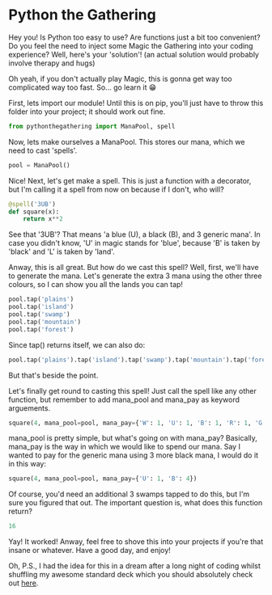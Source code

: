 # Python the Gathering

Hey you! Is Python too easy to use? Are functions just a bit too convenient? Do you feel the need to inject some Magic the Gathering into your coding experience? Well, here's your 'solution'! (an actual solution would probably involve therapy and hugs)

Oh yeah, if you don't actually play Magic, this is gonna get way too complicated way too fast. So... go learn it :grin:

First, lets import our module! Until this is on pip, you'll just have to throw this folder into your project; it should work out fine.
```python
from pythonthegathering import ManaPool, spell
```
Now, lets make ourselves a ManaPool. This stores our mana, which we need to cast 'spells'.
```python
pool = ManaPool()
```
Nice! Next, let's get make a spell. This is just a function with a decorator, but I'm calling it a spell from now on because if I don't, who will?
```python
@spell('3UB')
def square(x):
	return x**2 
```
See that '3UB'? That means 'a blue (U), a black (B), and 3 generic mana'. In case you didn't know, 'U' in magic stands for 'blue', because 'B' is taken by 'black' and 'L' is taken by 'land'.

Anway, this is all great. But how do we cast this spell? Well, first, we'll have to generate the mana. Let's generate the extra 3 mana using the other three colours, so I can show you all the lands you can tap!
```python
pool.tap('plains')
pool.tap('island')
pool.tap('swamp')
pool.tap('mountain')
pool.tap('forest')
```
Since tap() returns itself, we can also do:
```python
pool.tap('plains').tap('island').tap('swamp').tap('mountain').tap('forest')
```
But that's beside the point.

Let's finally get round to casting this spell! Just call the spell like any other function, but remember to add mana_pool and mana_pay as keyword arguements.
```python
square(4, mana_pool=pool, mana_pay={'W': 1, 'U': 1, 'B': 1, 'R': 1, 'G': 1})
```
mana_pool is pretty simple, but what's going on with mana_pay? Basically, mana_pay is the way in which we would like to spend our mana. Say I wanted to pay for the generic mana using 3 more black mana, I would do it in this way:
```python
square(4, mana_pool=pool, mana_pay={'U': 1, 'B': 4})
```
Of course, you'd need an additional 3 swamps tapped to do this, but I'm sure you figured that out. The important question is, what does this function return?
```python
16
```
Yay! It worked! Anway, feel free to shove this into your projects if you're that insane or whatever. Have a good day, and enjoy!

Oh, P.S., I had the idea for this in a dream after a long night of coding whilst shuffling my awesome standard deck which you should absolutely check out [here](http://tappedout.net/mtg-decks/black-blue-scarab-dude-control-feat-zombies/).